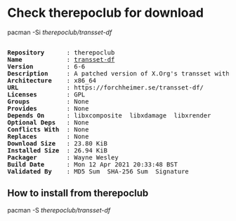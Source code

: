 # Check therepoclub for download

pacman -Si *therepoclub/transset-df*

<div class="highlight"><pre class="highlight"><text>
<b>Repository</b>      : therepoclub
<b>Name</b>            : <a href="../../x86_64/transset-df-6-6-x86_64.pkg.tar.zst">transset-df</a>
<b>Version</b>         : 6-6
<b>Description</b>     : A patched version of X.Org's transset with added functionality.
<b>Architecture</b>    : x86_64
<b>URL</b>             : https://forchheimer.se/transset-df/
<b>Licenses</b>        : GPL
<b>Groups</b>          : None
<b>Provides</b>        : None
<b>Depends On</b>      : libxcomposite  libxdamage  libxrender
<b>Optional Deps</b>   : None
<b>Conflicts With</b>  : None
<b>Replaces</b>        : None
<b>Download Size</b>   : 23.80 KiB
<b>Installed Size</b>  : 26.94 KiB
<b>Packager</b>        : Wayne Wesley <wayne6324@gmail.com>
<b>Build Date</b>      : Mon 12 Apr 2021 20:33:48 BST
<b>Validated By</b>    : MD5 Sum  SHA-256 Sum  Signature
</text></pre></div>

## How to install from therepoclub

pacman -S *therepoclub/transset-df*
